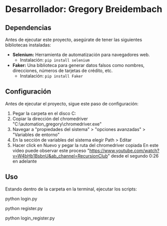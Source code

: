# Desarrollador: Gregory Breidembach

## Dependencias

Antes de ejecutar este proyecto, asegúrate de tener las siguientes bibliotecas instaladas:

- **Selenium:** Herramienta de automatización para navegadores web.
  - Instalación: `pip install selenium`
- **Faker:** Una biblioteca para generar datos falsos como nombres, direcciones, números de tarjetas de crédito, etc.
  - Instalación: `pip install Faker`

## Configuración

Antes de ejecutar el proyecto, sigue este paso de configuración:

1. Pegar la carpeta en el disco C:
2. Copiar la dirección del chromedriver "C:\automation_gregory\chromedriver.exe"
3. Navegar a "propiedades del sistema" > "opciones avanzadas" > "Variables de entorno"
4. En la sección de variables del sistema elegir Path > Editar
5. Hacer click en Nuevo y pegar la ruta del chromedriver copiada
En este video puede observar este proceso "https://www.youtube.com/watch?v=W4bHb1BsbnU&ab_channel=RecursionClub" desde el segundo 0:26 en adelante

## Uso

Estando dentro de la carpeta en la terminal, ejecutar los scripts:

python login.py

python register.py

python login_register.py
